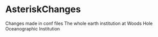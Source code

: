 # AsteriskChanges
Changes made in conf files
The whole earth institution at Woods Hole Oceanographic Institution
